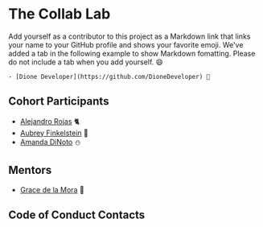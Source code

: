 # The Collab Lab

Add yourself as a contributor to this project as a Markdown link that links your name to your GitHub profile and shows your favorite emoji. We've added a tab in the following example to show Markdown fomatting. Please do not include a tab when you add yourself. 😄

    - [Dione Developer](https://github.com/DioneDeveloper) 💅

## Cohort Participants
- [Alejandro Rojas](https://github.com/kmachappy) 🐈‍
- [Aubrey Finkelstein](https://github.com/a-fink/) 🦉
- [Amanda DiNoto](https://github.com/Amanda2900) ⛄️
## Mentors
- [Grace de la Mora](https://github.com/thetrend) 🎉

## Code of Conduct Contacts
